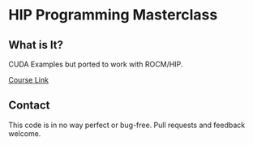 # HIP Programming Masterclass

## What is It?

CUDA Examples but ported to work with ROCM/HIP.

[Course Link](https://udemy.com/course/cuda-programming-masterclass/)

## Contact

This code is in no way perfect or bug-free. Pull requests
and feedback welcome.
